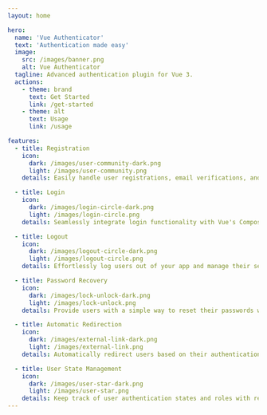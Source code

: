 ```yaml
---
layout: home

hero:
  name: 'Vue Authenticator'
  text: 'Authentication made easy'
  image:
    src: /images/banner.png
    alt: Vue Authenticator
  tagline: Advanced authentication plugin for Vue 3.
  actions:
    - theme: brand
      text: Get Started
      link: /get-started
    - theme: alt
      text: Usage
      link: /usage

features:
  - title: Registration
    icon:
      dark: /images/user-community-dark.png
      light: /images/user-community.png
    details: Easily handle user registrations, email verifications, and more with built-in support for validation and error handling.

  - title: Login
    icon:
      dark: /images/login-circle-dark.png
      light: /images/login-circle.png
    details: Seamlessly integrate login functionality with Vue's Composition API and full TypeScript support.

  - title: Logout
    icon:
      dark: /images/logout-circle-dark.png
      light: /images/logout-circle.png
    details: Effortlessly log users out of your app and manage their sessions securely across multiple pages.

  - title: Password Recovery
    icon:
      dark: /images/lock-unlock-dark.png
      light: /images/lock-unlock.png
    details: Provide users with a simple way to reset their passwords with secure token-based recovery flows.

  - title: Automatic Redirection
    icon:
      dark: /images/external-link-dark.png
      light: /images/external-link.png
    details: Automatically redirect users based on their authentication state to ensure smooth navigation within the app.

  - title: User State Management
    icon:
      dark: /images/user-star-dark.png
      light: /images/user-star.png
    details: Keep track of user authentication states and roles with reactive and global state management and middlewares.
---
```

